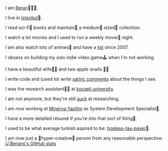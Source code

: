 I am [Beran](http://linkedin.com/berang)👨🏻‍💻.

I live in [Istanbul](https://goo.gl/maps/h7Rjc3DWPEtNWRxo8)🌇.

I read sci-fi🤖 books and maintain🧬 a medium🧮 sized🔭 collection.

I watch a lot movies and I used to run a weekly movie🎥 night.

I am also watch lots of animes🗾 and have a [list](https://myanimelist.net/profile/TuruMaji) since 2007.

I obsess on building my solo indie video game🕹️  when I'm not working.

I have a beautiful wife👩‍⚕️ and two apple snails.🐌🐌

I write code and (used to) write [satiric comments](https://twitter.com/turumaji) about the things I see.

I was the research assistant👨‍🏫 at [kocaeli university](https://www.timeshighereducation.com/world-university-rankings/kocaeli-university).

I am not anymore, but they're still [suck](https://onedio.com/haber/sadece-kocaeli-universitesi-nde-okuyanlarin-bildigi-15-durum-786254) at researching.

I am now working at [Minerva Yazilim](https://www.minerva.com.tr/ana-sayfa/pg/HOME.html) as System Development Specialist📁.

I have a more detailed résumé if you're into that sort of thing📝.

I used to be what average turkish aspired to be: [hopless-tax-payer](https://tr.wikipedia.org/wiki/T%C3%BCrkiye%27deki_vergiler)💸.

I am now just a 🎯hyper-creative🎨 person from any reasonable perspective.
[![Berans's GitHub stats](https://github-readme-stats.vercel.app/api?username=berangurleme&show_icons=true&theme=radical)](https://github.com/berangurleme)

